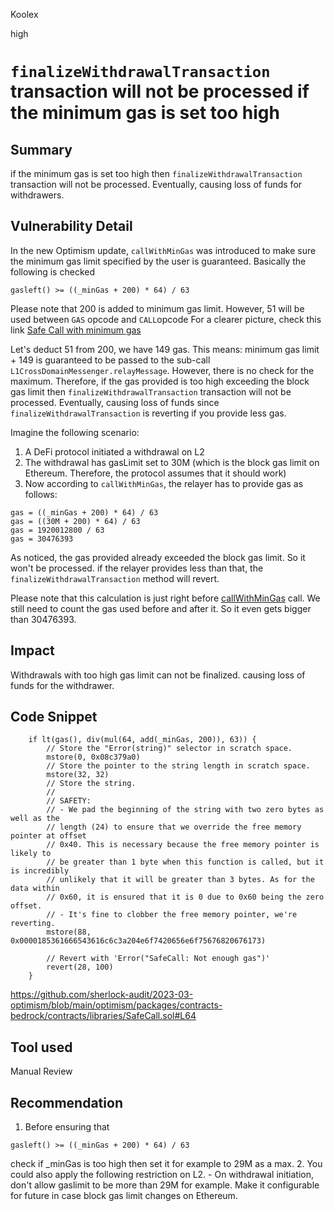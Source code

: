 Koolex

high

# `finalizeWithdrawalTransaction`  transaction will not be processed if the minimum gas is set too high

## Summary
if the minimum gas is set too high then `finalizeWithdrawalTransaction`  transaction will not be processed. Eventually, causing loss of funds for withdrawers. 

## Vulnerability Detail
In the new Optimism update, `callWithMinGas` was introduced to make sure the minimum gas limit specified by the user is guaranteed.
Basically the following is checked
```solidity
gasleft() >= ((_minGas + 200) * 64) / 63
```

Please note that 200 is added to minimum gas limit. However, 51 will be used between `GAS` opcode and `CALL`opcode 
For a clearer picture, check this link [Safe Call with minimum gas](https://github.com/sherlock-audit/2023-03-optimism/blob/main/optimism/packages/contracts-bedrock/contracts/libraries/SafeCall.sol#L64)

Let's deduct 51 from 200, we have 149 gas. This means:
minimum gas limit + 149 is guaranteed to be passed to the sub-call `L1CrossDomainMessenger.relayMessage`. However, there is no check for the maximum. Therefore, if the gas provided is too high exceeding the block gas limit then `finalizeWithdrawalTransaction`  transaction will not be processed. Eventually, causing loss of funds since `finalizeWithdrawalTransaction` is reverting if you provide less gas.

Imagine the following scenario:
1. A DeFi protocol initiated a withdrawal on L2
2. The withdrawal has gasLimit set to 30M (which is the block gas limit on Ethereum. Therefore, the protocol assumes that it should work)
3. Now according to `callWithMinGas`, the relayer has to provide gas as follows:
```solidity
gas = ((_minGas + 200) * 64) / 63
gas = ((30M + 200) * 64) / 63
gas = 1920012800 / 63
gas = 30476393
```

As noticed, the gas provided already exceeded the block gas limit. So it won't be processed. if the relayer provides less than that, the `finalizeWithdrawalTransaction` method will revert.

Please note that this calculation is just right before [callWithMinGas](https://github.com/sherlock-audit/2023-03-optimism/blob/main/optimism/packages/contracts-bedrock/contracts/L1/OptimismPortal.sol#L397) call. We still need to count the gas used before and after it. So it even gets bigger than 30476393.


## Impact

Withdrawals with too high gas limit can not be finalized. causing loss of funds for the withdrawer.

## Code Snippet


```solidity
	if lt(gas(), div(mul(64, add(_minGas, 200)), 63)) {
		// Store the "Error(string)" selector in scratch space.
		mstore(0, 0x08c379a0)
		// Store the pointer to the string length in scratch space.
		mstore(32, 32)
		// Store the string.
		//
		// SAFETY:
		// - We pad the beginning of the string with two zero bytes as well as the
		// length (24) to ensure that we override the free memory pointer at offset
		// 0x40. This is necessary because the free memory pointer is likely to
		// be greater than 1 byte when this function is called, but it is incredibly
		// unlikely that it will be greater than 3 bytes. As for the data within
		// 0x60, it is ensured that it is 0 due to 0x60 being the zero offset.
		// - It's fine to clobber the free memory pointer, we're reverting.
		mstore(88, 0x0000185361666543616c6c3a204e6f7420656e6f75676820676173)

		// Revert with 'Error("SafeCall: Not enough gas")'
		revert(28, 100)
	}
```

https://github.com/sherlock-audit/2023-03-optimism/blob/main/optimism/packages/contracts-bedrock/contracts/libraries/SafeCall.sol#L64

## Tool used

Manual Review

## Recommendation

1. Before ensuring that 
```solidity
gasleft() >= ((_minGas + 200) * 64) / 63
```
check if _minGas is too high then set it for example to 29M as a max.
2. You could also apply the following restriction on L2. 
	- On withdrawal initiation, don't allow gaslimit to be more than 29M for example. Make it configurable for future in case block gas limit changes on Ethereum.
  